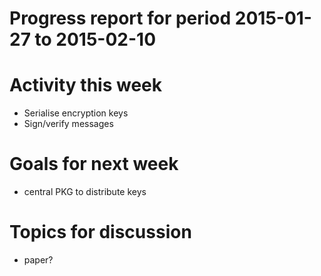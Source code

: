 Progress report for period 2015-01-27 to 2015-02-10
===

# Activity this week
- Serialise encryption keys
- Sign/verify messages

# Goals for next week
- central PKG to distribute keys

# Topics for discussion
- paper?
